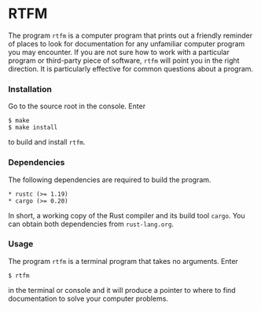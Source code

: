 # RTFM
The program `rtfm` is a computer program that prints out a friendly reminder of places to look for documentation for any unfamiliar computer program you may encounter. If you are not sure how to work with a particular program or third-party piece of software, `rtfm` will point you in the right direction.
It is particularly effective for common questions about a program.

### Installation
Go to the source root in the console. Enter
```
$ make
$ make install
```
to build and install `rtfm`.

### Dependencies
The following dependencies are required to build the program.
```
* rustc (>= 1.19)
* cargo (>= 0.20)
```
In short, a working copy of the Rust compiler and its build tool `cargo`. You can obtain both dependencies from `rust-lang.org`.

### Usage
The program `rtfm` is a terminal program that takes no arguments. Enter
```
$ rtfm
```
in the terminal or console and it will produce a pointer to where to find
documentation to solve your computer problems.